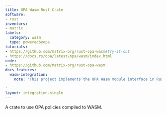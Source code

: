 ```yaml
---
title: OPA Wasm Rust Crate
software:
- rust
inventors:
- matrix
labels:
  category: wasm
  type: poweredbyopa
tutorials:
- https://github.com/matrix-org/rust-opa-wasm#try-it-out
- https://docs.rs/opa/latest/opa/wasm/index.html
code:
- https://github.com/matrix-org/rust-opa-wasm
docs_features:
  wasm-integration:
    note: 'This project implements the OPA Wasm module interface in Rust.

'
layout: integration-single
---
```

A crate to use OPA policies compiled to WASM.

